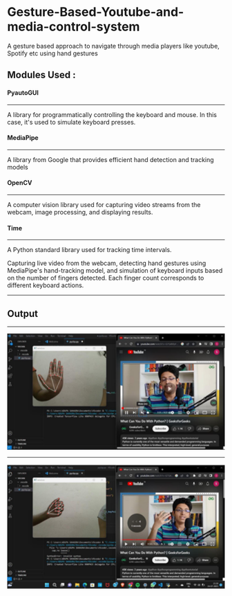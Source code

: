 <h1> Gesture-Based-Youtube-and-media-control-system
</h1>
<p>A gesture based approach to navigate through media players like youtube, Spotify etc using hand gestures
</p>
<h2>Modules Used : </h2>
<h4>PyautoGUI</h4>
    <hr>
  <p>A library for programmatically controlling the keyboard and mouse. In this case, it's used to simulate keyboard presses.</p>
  <h4>MediaPipe</h4>
    <hr>
  <p>A library from Google that provides efficient hand detection and tracking models</p>
  <h4>OpenCV</h4>
    <hr>
    <p>A computer vision library used for capturing video streams from the webcam, image processing, and displaying results.</p>
  <h4>Time</h4>
  <hr>
  <p>A Python standard library used for tracking time intervals.</p>
<p>Capturing live video from the webcam, detecting hand gestures using MediaPipe's hand-tracking model, and simulation of  keyboard inputs based on the number of fingers detected. Each finger count corresponds to different keyboard actions.</p>
<hr>
<h2>Output</h2>
<hr>
<img src="https://github.com/vasavipatel/Gesture-Based-Youtube-and-media-control-system/blob/main/Output1.png" width="600px">
<hr>
<img src="https://github.com/vasavipatel/Gesture-Based-Youtube-and-media-control-system/blob/main/Output2.png" width="600px">


